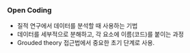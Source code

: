 ### Open Coding

- 질적 연구에서 데이터를 분석할 때 사용하는 기법
- 데이터를 세부적으로 분해하고, 각 요소에 이름(코드)를 붙이는 과정
- Grouded theory 접근법에서 중요한 초기 단계로 사용.